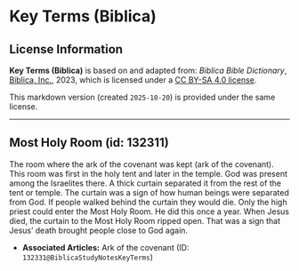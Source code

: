 # Key Terms (Biblica)

## License Information

**Key Terms (Biblica)** is based on and adapted from: _Biblica Bible Dictionary_, [Biblica, Inc.](https://www.biblica.com/), 2023, which is licensed under a [CC BY-SA 4.0 license](https://creativecommons.org/licenses/by-sa/4.0/legalcode.en).

This markdown version (created `2025-10-20`) is provided under the same license.



--------------------------------

## Most Holy Room (id: 132311)

The room where the ark of the covenant was kept (ark of the covenant). This room was first in the holy tent and later in the temple. God was present among the Israelites there. A thick curtain separated it from the rest of the tent or temple. The curtain was a sign of how human beings were separated from God. If people walked behind the curtain they would die. Only the high priest could enter the Most Holy Room. He did this once a year. When Jesus died, the curtain to the Most Holy Room ripped open. That was a sign that Jesus’ death brought people close to God again.

* **Associated Articles:** Ark of the covenant (ID: `132331@BiblicaStudyNotesKeyTerms`)

